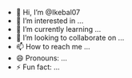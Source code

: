 - 👋 Hi, I’m @Ikebal07
- 👀 I’m interested in ...
- 🌱 I’m currently learning ...
- 💞️ I’m looking to collaborate on ...
- 📫 How to reach me ...
- 😄 Pronouns: ...
- ⚡ Fun fact: ...

<!---
Ikebal07/Ikebal07 is a ✨ special ✨ repository because its `README.md` (this file) appears on your GitHub profile.
You can click the Preview link to take a look at your changes.

--->
